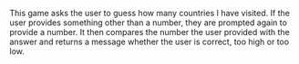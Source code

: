 This game asks the user to guess how many countries I have visited. If the user provides something other than a number, they are prompted again to provide a number. It then compares the number the user provided with the answer and returns a message whether the user is correct, too high or too low.